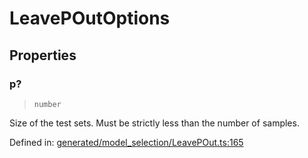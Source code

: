 # LeavePOutOptions

## Properties

### p?

> `number`

Size of the test sets. Must be strictly less than the number of samples.

Defined in:  [generated/model\_selection/LeavePOut.ts:165](https://github.com/transitive-bullshit/scikit-learn-ts/blob/b59c1ff/packages/sklearn/src/generated/model_selection/LeavePOut.ts#L165)
